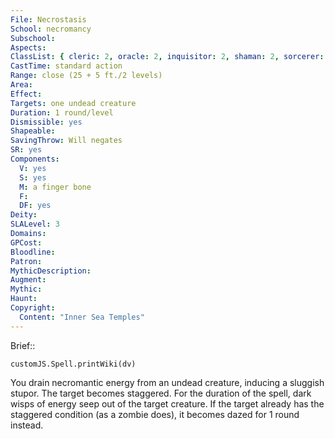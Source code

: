 ```yaml
---
File: Necrostasis
School: necromancy
Subschool: 
Aspects: 
ClassList: { cleric: 2, oracle: 2, inquisitor: 2, shaman: 2, sorcerer: 3, wizard: 3, spiritualist: 2, witch: 2 }
CastTime: standard action
Range: close (25 + 5 ft./2 levels)
Area: 
Effect: 
Targets: one undead creature
Duration: 1 round/level
Dismissible: yes
Shapeable: 
SavingThrow: Will negates
SR: yes
Components:
  V: yes
  S: yes
  M: a finger bone
  F: 
  DF: yes
Deity: 
SLALevel: 3
Domains: 
GPCost: 
Bloodline: 
Patron: 
MythicDescription: 
Augment: 
Mythic: 
Haunt: 
Copyright:
  Content: "Inner Sea Temples"
---
```

Brief:: 

```dataviewjs
customJS.Spell.printWiki(dv)
```

You drain necromantic energy from an undead creature, inducing a sluggish stupor. The target becomes staggered. For the duration of the spell, dark wisps of energy seep out of the target creature. If the target already has the staggered condition (as a zombie does), it becomes dazed for 1 round instead.
